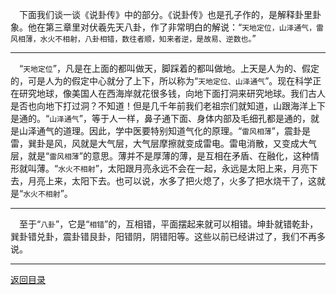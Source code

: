 &emsp;下面我们谈一谈《说卦传》中的部分。《说卦传》也是孔子作的，是解释卦里卦象。他在第三章里对伏羲先天八卦，作了非常明白的解说：“``天地定位，山泽通气，雷风相薄，水火不相射，八卦相错，数往者顺，知来者逆，是故易、逆数也。``”
___
&emsp;“``天地定位``”，凡是在上面的都叫做天，脚踩着的都叫做地。上天是人为的、假定的，可是人为的假定中心就分了上下，所以称为“``天地定位、山泽通气``”。现在科学正在研究地球，像美国人在西海岸就花很多钱，向地下面打洞来研究地球。我们古人是否也向地下打过洞？不知道！但是几千年前我们老祖宗们就知道，山跟海洋上下是通的。“``山泽通气``”，等于人一样，鼻子通下面、身体内部及毛细孔都是通的，就是山泽通气的道理。因此，学中医要特别知道气化的原理。“``雷风相薄``”，震卦是雷，巽卦是风，风就是大气层，大气层摩擦就变成雷电。雷电消散，又变成大气层，就是“``雷风相薄``”的意思。薄并不是厚薄的薄，是互相在矛盾、在融化，这种情形就叫薄。“``水火不相射``”，太阳跟月亮永远不会在一起，永远是太阳上来，月亮下去，月亮上来，太阳下去。也可以说，水多了把火熄了，火多了把水烧干了，这就是“``水火不相射``”。
___
&emsp;至于“``八卦``”，它是“``相错``”的，互相错，平面摆起来就可以相错。坤卦就错乾卦，巽卦错兑卦，震卦错艮卦，阳错阴，阴错阳等。这些以前已经讲过了，我们不再多说。
___
[返回目录](../../../master/README.md#目录)